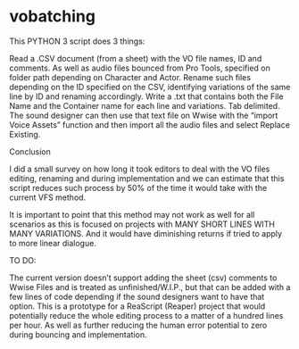 # vobatching
This PYTHON 3 script does 3 things:

Read a .CSV document (from a sheet) with the VO file names, ID and comments. As well as audio files bounced from Pro Tools, specified on folder path depending on Character and Actor.
Rename such files depending on the ID specified on the CSV, identifying variations of the same line by ID and renaming accordingly.
Write a .txt that contains both the File Name and the Container name for each line and variations. Tab delimited.
The sound designer can then use that text file on Wwise with the “import Voice Assets” function and then import all the audio files and select Replace Existing.

Conclusion

I did a small survey on how long it took editors to deal with the VO files editing, renaming and during implementation and we can estimate that this script reduces such process by 50% of the time it would take with the current VFS method. 


It is important to point that this method may not work as well for all scenarios as this is focused on projects with MANY SHORT LINES WITH MANY VARIATIONS. And it would have diminishing returns if tried to apply to more linear dialogue. 



TO DO:

The current version doesn’t support adding the sheet (csv) comments to Wwise Files and is treated as unfinished/W.I.P., but that can be added with a few lines of code depending if the sound designers want to have that option.
This is a prototype for a ReaScript (Reaper) project that would potentially reduce the whole editing process to a matter of a hundred lines per hour. As well as further reducing the human error potential to zero during bouncing and implementation.
